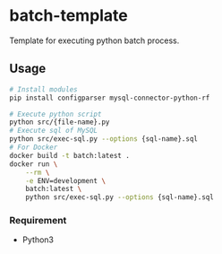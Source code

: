 # batch-template
Template for executing python batch process.

## Usage
```sh
# Install modules
pip install configparser mysql-connector-python-rf

# Execute python script
python src/{file-name}.py
# Execute sql of MySQL
python src/exec-sql.py --options {sql-name}.sql
# For Docker
docker build -t batch:latest .
docker run \
    --rm \
    -e ENV=development \
    batch:latest \
    python src/exec-sql.py --options {sql-name}.sql
```

### Requirement
- Python3
